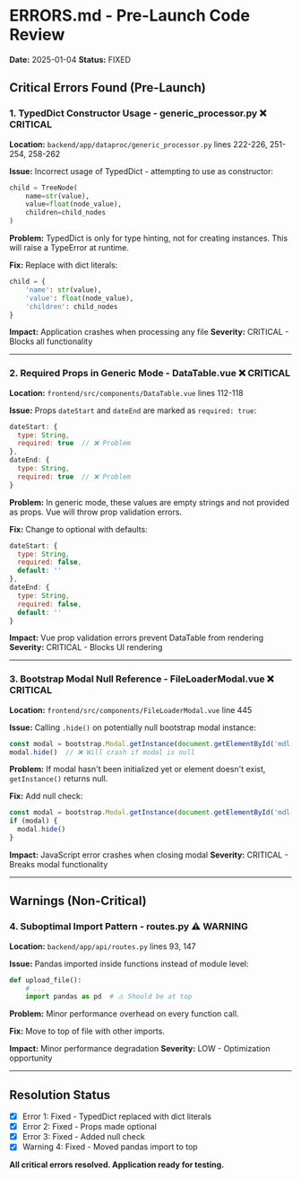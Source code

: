 # ERRORS.md - Pre-Launch Code Review

**Date:** 2025-01-04
**Status:** FIXED

## Critical Errors Found (Pre-Launch)

### 1. TypedDict Constructor Usage - generic_processor.py ❌ CRITICAL

**Location:** `backend/app/dataproc/generic_processor.py` lines 222-226, 251-254, 258-262

**Issue:**
Incorrect usage of TypedDict - attempting to use as constructor:
```python
child = TreeNode(
    name=str(value),
    value=float(node_value),
    children=child_nodes
)
```

**Problem:**
TypedDict is only for type hinting, not for creating instances. This will raise a TypeError at runtime.

**Fix:**
Replace with dict literals:
```python
child = {
    'name': str(value),
    'value': float(node_value),
    'children': child_nodes
}
```

**Impact:** Application crashes when processing any file
**Severity:** CRITICAL - Blocks all functionality

---

### 2. Required Props in Generic Mode - DataTable.vue ❌ CRITICAL

**Location:** `frontend/src/components/DataTable.vue` lines 112-118

**Issue:**
Props `dateStart` and `dateEnd` are marked as `required: true`:
```javascript
dateStart: {
  type: String,
  required: true  // ❌ Problem
},
dateEnd: {
  type: String,
  required: true  // ❌ Problem
}
```

**Problem:**
In generic mode, these values are empty strings and not provided as props. Vue will throw prop validation errors.

**Fix:**
Change to optional with defaults:
```javascript
dateStart: {
  type: String,
  required: false,
  default: ''
},
dateEnd: {
  type: String,
  required: false,
  default: ''
}
```

**Impact:** Vue prop validation errors prevent DataTable from rendering
**Severity:** CRITICAL - Blocks UI rendering

---

### 3. Bootstrap Modal Null Reference - FileLoaderModal.vue ❌ CRITICAL

**Location:** `frontend/src/components/FileLoaderModal.vue` line 445

**Issue:**
Calling `.hide()` on potentially null bootstrap modal instance:
```javascript
const modal = bootstrap.Modal.getInstance(document.getElementById('mdl-load'))
modal.hide()  // ❌ Will crash if modal is null
```

**Problem:**
If modal hasn't been initialized yet or element doesn't exist, `getInstance()` returns null.

**Fix:**
Add null check:
```javascript
const modal = bootstrap.Modal.getInstance(document.getElementById('mdl-load'))
if (modal) {
  modal.hide()
}
```

**Impact:** JavaScript error crashes when closing modal
**Severity:** CRITICAL - Breaks modal functionality

---

## Warnings (Non-Critical)

### 4. Suboptimal Import Pattern - routes.py ⚠️ WARNING

**Location:** `backend/app/api/routes.py` lines 93, 147

**Issue:**
Pandas imported inside functions instead of module level:
```python
def upload_file():
    # ...
    import pandas as pd  # ⚠️ Should be at top
```

**Problem:**
Minor performance overhead on every function call.

**Fix:**
Move to top of file with other imports.

**Impact:** Minor performance degradation
**Severity:** LOW - Optimization opportunity

---

## Resolution Status

- [x] Error 1: Fixed - TypedDict replaced with dict literals
- [x] Error 2: Fixed - Props made optional
- [x] Error 3: Fixed - Added null check
- [x] Warning 4: Fixed - Moved pandas import to top

**All critical errors resolved. Application ready for testing.**
